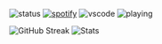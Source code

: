 ![status](https://api.statusbadges.me/badge/status/1219475803990003757?simple=true)
[![spotify](https://api.statusbadges.me/badge/spotify/1219475803990003757)](https://api.statusbadges.me/openspotify/995129234127335444)
![vscode](https://api.statusbadges.me/badge/vscode/1219475803990003757)
![playing](https://api.statusbadges.me/badge/playing/1219475803990003757)

![GitHub Streak](https://streak-stats.demolab.com/?user=vxrm&theme=hacker)
![Stats](https://github-readme-stats.vercel.app/api/top-langs/?username=vxrm&layout=compact&theme=tokyonight)
</p>
